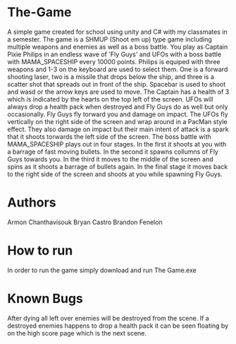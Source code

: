 # The-Game
A simple game created for school using unity and C# with my classmates in a semester.
The game is a SHMUP (Shoot em up) type game including multiple weapons and enemies as well as a boss battle. You play as Captain Pixie Philips in an endless wave of 'Fly Guys' and UFOs with a boss battle with MAMA_SPACESHIP every 10000 points. Philips is equiped with three weapons and 1-3 on the keyboard are used to select them. One is a forward shooting laser, two is a missile that drops below the ship, and three is a scatter shot that spreads out in front of the ship. Spacebar is used to shoot and wasd or the arrow keys are used to move. The Captain has a health of 3 which is indicated by the hearts on the top left of the screen. UFOs will always drop a health pack when destroyed and Fly Guys do as well but only occasionally. Fly Guys fly torward you and damage on impact. The UFOs fly vertically on the right side of the screen and wrap around in a PacMan style effect. They also damage on impact but their main intent of attack is a spark that it shoots torwards the left side of the screen. The boss battle with MAMA_SPACESHIP plays out in four stages. In the first it shoots at you with a barrage of fast moving bullets. In the second it spawns collumns of Fly Guys towards you. In the third it moves to the middle of the screen and spins as it shoots a barrage of bullets again. In the final stage it moves back to the right side of the screen and shoots at you while spawning Fly Guys.
# Authors
Armon Chanthavisouk
Bryan Castro
Brandon Fenelon
# How to run
In order to run the game simply download and run The Game.exe
# Known Bugs
After dying all left over enemies will be destroyed from the scene. If a destroyed enemies happens to drop a health pack it can be seen floating by on the high score page which is the next scene.
